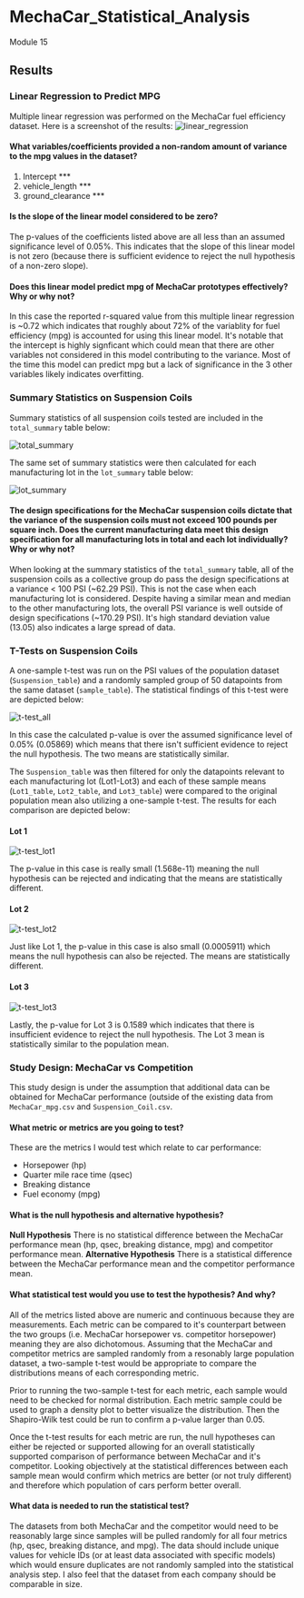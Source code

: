# MechaCar_Statistical_Analysis
Module 15

## Results

### Linear Regression to Predict MPG

Multiple linear regression was performed on the MechaCar fuel efficiency dataset. Here is a screenshot of the results:
![linear_regression](https://user-images.githubusercontent.com/107309793/192170088-e717eef0-cf80-4ed5-a5c6-6ed6ba94b93f.png)

#### What variables/coefficients provided a non-random amount of variance to the mpg values in the dataset?
1) Intercept ***
2) vehicle_length ***
3) ground_clearance ***

#### Is the slope of the linear model considered to be zero?
The p-values of the coefficients listed above are all less than an assumed significance level of 0.05%. This indicates that the slope of this linear model is not zero (because there is sufficient evidence to reject the null hypothesis of a non-zero slope).

#### Does this linear model predict mpg of MechaCar prototypes effectively? Why or why not?
In this case the reported r-squared value from this multiple linear regression is ~0.72 which indicates that roughly about 72% of the variablity for fuel efficiency (mpg) is accounted for using this linear model. It's notable that the intercept is highly signficant which could mean that there are other variables not considered in this model contributing to the variance. Most of the time this model can predict mpg but a lack of significance in the 3 other variables likely indicates overfitting.

### Summary Statistics on Suspension Coils

Summary statistics of all suspension coils tested are included in the `total_summary` table below:

![total_summary](https://user-images.githubusercontent.com/107309793/192172150-e8f29992-edec-40f3-ba75-306fbefe96fc.png)

The same set of summary statistics were then calculated for each manufacturing lot in the `lot_summary` table below:

![lot_summary](https://user-images.githubusercontent.com/107309793/192172200-1e75bb66-210f-4802-b631-b0767b49835a.png)

#### The design specifications for the MechaCar suspension coils dictate that the variance of the suspension coils must not exceed 100 pounds per square inch. Does the current manufacturing data meet this design specification for all manufacturing lots in total and each lot individually? Why or why not?
When looking at the summary statistics of the `total_summary` table, all of the suspension coils as a collective group do pass the design specifications at a variance < 100 PSI (~62.29 PSI). This is not the case when each manufacturing lot is considered. Despite having a similar mean and median to the other manufacturing lots, the overall PSI variance is well outside of design specifications (~170.29 PSI). It's high standard deviation value (13.05) also indicates a large spread of data.

### T-Tests on Suspension Coils

A one-sample t-test was run on the PSI values of the population dataset (`Suspension_table`) and a randomly sampled group of 50 datapoints from the same dataset (`sample_table`). The statistical findings of this t-test were are depicted below:

![t-test_all](https://user-images.githubusercontent.com/107309793/192177327-a424e7fe-62d4-42f5-b823-14feeebd8f2a.png)

In this case the calculated p-value is over the assumed significance level of 0.05% (0.05869) which means that there isn't sufficient evidence to reject the null hypothesis. The two means are statistically similar.

The `Suspension_table` was then filtered for only the datapoints relevant to each manufacturing lot (Lot1-Lot3) and each of these sample means (`Lot1_table`, `Lot2_table`, and `Lot3_table`) were compared to the original population mean also utilizing a one-sample t-test. The results for each comparison are depicted below:

#### Lot 1
![t-test_lot1](https://user-images.githubusercontent.com/107309793/192177739-73ac5bdb-40d0-4500-a7fe-62fcfe89a356.png)

The p-value in this case is really small (1.568e-11) meaning the null hypothesis can be rejected and indicating that the means are statistically different.

#### Lot 2
![t-test_lot2](https://user-images.githubusercontent.com/107309793/192178695-20f7625a-f9bf-43fe-8255-c2412f0924f7.png)

Just like Lot 1, the p-value in this case is also small (0.0005911) which means the null hypothesis can also be rejected. The means are statistically different.

#### Lot 3
![t-test_lot3](https://user-images.githubusercontent.com/107309793/192178839-d314e75f-f7a9-48b4-a8c9-ea2cfe45c98e.png)

Lastly, the p-value for Lot 3 is 0.1589 which indicates that there is insufficient evidence to reject the null hypothesis. The Lot 3 mean is statistically similar to the population mean.

### Study Design: MechaCar vs Competition

This study design is under the assumption that additional data can be obtained for MechaCar performance (outside of the existing data from `MechaCar_mpg.csv` and `Suspension_Coil.csv`.

#### What metric or metrics are you going to test?
These are the metrics I would test which relate to car performance:
- Horsepower (hp)
- Quarter mile race time (qsec)
- Breaking distance
- Fuel economy (mpg)

#### What is the null hypothesis and alternative hypothesis?
**Null Hypothesis**
There is no statistical difference between the MechaCar performance mean (hp, qsec, breaking distance, mpg) and competitor performance mean.
**Alternative Hypothesis**
There is a statistical difference between the MechaCar performance mean and the competitor performance mean.

#### What statistical test would you use to test the hypothesis? And why?
All of the metrics listed above are numeric and continuous because they are measurements. Each metric can be compared to it's counterpart between the two groups (i.e. MechaCar horsepower vs. competitor horsepower) meaning they are also dichotomous. Assuming that the MechaCar and competitor metrics are sampled randomly from a resonably large population dataset, a two-sample t-test would be appropriate to compare the distributions means of each corresponding metric.

Prior to running the two-sample t-test for each metric, each sample would need to be checked for normal distribution. Each metric sample could be used to graph a density plot to better visualize the distribution. Then the Shapiro-Wilk test could be run to confirm a p-value larger than 0.05.

Once the t-test results for each metric are run, the null hypotheses can either be rejected or supported allowing for an overall statistically supported comparison of performance between MechaCar and it's competitor. Looking objectively at the statistical differences between each sample mean would confirm which metrics are better (or not truly different) and therefore which population of cars perform better overall.

#### What data is needed to run the statistical test?
The datasets from both MechaCar and the competitor would need to be reasonably large since samples will be pulled randomly for all four metrics (hp, qsec, breaking distance, and mpg). The data should include unique values for vehicle IDs (or at least data associated with specific models) which would ensure duplicates are not randomly sampled into the statistical analysis step. I also feel that the dataset from each company should be comparable in size.
